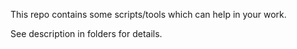 This repo contains some scripts/tools which can help in your work.

See description in folders for details.
